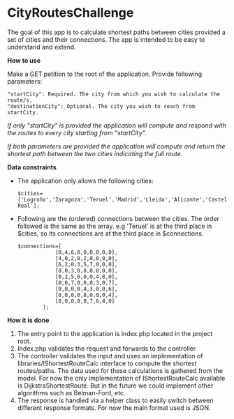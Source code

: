 # CityRoutesChallenge
The goal of this app is to calculate 
shortest paths between cities provided a set 
of cities and their connections. The app is intended to be easy to understand and extend.

**How to use**

Make a GET petition to the root of the application.
Provide following parameters:

    "startCity": Required. The city from which you wish to calculate the route/s.
    "destinationCity": Optional. The city you wish to reach from startCity.
    
    
_If only "startCity" is provided the application will compute and
 respond with the routes to every city starting from "startCity"._

_If both parameters are provided the application will compute and return the shortest path between the two cities indicating the full route._



**Data constraints**

- The application only allows the following cities:
    
      $cities=['Logroño','Zaragoza','Teruel','Madrid','Lleida','Alicante','Castellón','Segovia','Ciudad Real'];
      
- Following are the (ordered) connections between the cities. The order followed is the same 
    as the array. e.g 'Teruel' is at the third place in $cities, so its connections are at the third place in $connections. 
    
      
      $connections=[
                  [0,4,6,8,0,0,0,0,0],
                  [4,0,2,0,2,0,0,0,0],
                  [6,2,0,3,5,7,0,0,0],
                  [8,0,3,0,0,0,0,0,0],
                  [0,2,5,0,0,0,4,8,0],
                  [0,0,7,0,0,0,3,0,7],
                  [0,0,0,0,4,3,0,0,6],
                  [0,0,0,0,8,0,0,0,4],
                  [0,0,0,0,0,7,6,4,0]
              ];
     
      

**How it is done**

1. The entry point to the application is index.php located in the project root.
2. Index.php validates the request and forwards to the controller.
3. The controller validates the input and uses an implementation of libraries/IShortestRouteCalc interface to compute the shortest routes/paths. The data used for these calculations is gathered from the model. For now the only implementation of IShortestRouteCalc available is DijkstraShortestRoute. But in the future we could implement other algorithms such as Belman-Ford, etc.
4. The response is handled via a helper class to easily switch between different response formats. For now the main format used is JSON.
